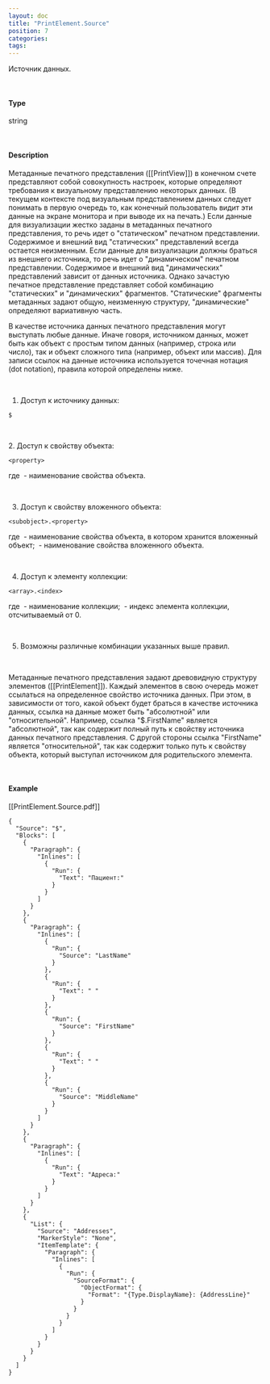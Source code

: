 ```yaml
---
layout: doc
title: "PrintElement.Source"
position: 7
categories: 
tags: 
---
```


Источник данных.

   

#### Type

string

   

#### Description

Метаданные печатного представления ([[PrintView]]) в конечном счете представляют собой совокупность настроек, которые определяют требования к визуальному представлению некоторых данных. (В текущем контексте под визуальным представлением данных следует понимать в первую очередь то, как конечный пользователь видит эти данные на экране монитора и при выводе их на печать.) Если данные для визуализации жестко заданы в метаданных печатного представления, то речь идет о "статическом" печатном представлении. Содержимое и внешний вид "статических" представлений всегда остается неизменным. Если данные для визуализации должны браться из внешнего источника, то речь идет о "динамическом" печатном представлении. Содержимое и внешний вид "динамических" представлений зависит от данных источника. Однако зачастую печатное представление представляет собой комбинацию "статических" и "динамических" фрагментов. "Статические" фрагменты метаданных задают общую, неизменную структуру, "динамические" определяют вариативную часть.

В качестве источника данных печатного представления могут выступать любые данные. Иначе говоря, источником данных, может быть как объект с простым типом данных (например, строка или число), так и объект сложного типа (например, объект или массив). Для записи ссылок на данные источника используется точечная нотация (dot notation), правила которой определены ниже.

 

1. Доступ к источнику данных:

```
$
```

  

2. Доступ к свойству объекта:

```
<property>
```

где *<property>* - наименование свойства объекта.

 

3. Доступ к свойству вложенного объекта:

```
<subobject>.<property>
```

где *<subobject>* - наименование свойства объекта, в котором хранится вложенный объект; *<property>* - наименование свойства вложенного объекта.

 

4. Доступ к элементу коллекции:

```
<array>.<index>
```

где *<array>* - наименование коллекции; *<index>* - индекс элемента коллекции, отсчитываемый от 0.

   

5. Возможны различные комбинации указанных выше правил.

   

Метаданные печатного представления задают древовидную структуру элементов ([[PrintElement]]). Каждый элементов в свою очередь может ссылаться на определенное свойство источника данных. При этом, в зависимости от того, какой объект будет браться в качестве источника данных, ссылка на данные может быть "абсолютной" или "относительной". Например, ссылка "$.FirstName" является "абсолютной", так как содержит полный путь к свойству источника данных печатного представления. С другой стороны ссылка "FirstName" является "относительной", так как содержит только путь к свойству объекта, который выступал источником для родительского элемента.

   

#### Example

[[PrintElement.Source.pdf]]

```
{
  "Source": "$",
  "Blocks": [
    {
      "Paragraph": {
        "Inlines": [
          {
            "Run": {
              "Text": "Пациент:"
            }
          }
        ]
      }
    },
    {
      "Paragraph": {
        "Inlines": [
          {
            "Run": {
              "Source": "LastName"
            }
          },
          {
            "Run": {
              "Text": " "
            }
          },
          {
            "Run": {
              "Source": "FirstName"
            }
          },
          {
            "Run": {
              "Text": " "
            }
          },
          {
            "Run": {
              "Source": "MiddleName"
            }
          }
        ]
      }
    },
    {
      "Paragraph": {
        "Inlines": [
          {
            "Run": {
              "Text": "Адреса:"
            }
          }
        ]
      }
    },
    {
      "List": {
        "Source": "Addresses",
        "MarkerStyle": "None",
        "ItemTemplate": {
          "Paragraph": {
            "Inlines": [
              {
                "Run": {
                  "SourceFormat": {
                    "ObjectFormat": {
                      "Format": "{Type.DisplayName}: {AddressLine}"
                    }
                  }
                }
              }
            ]
          }
        }
      }
    }
  ]
}
```

 

 

